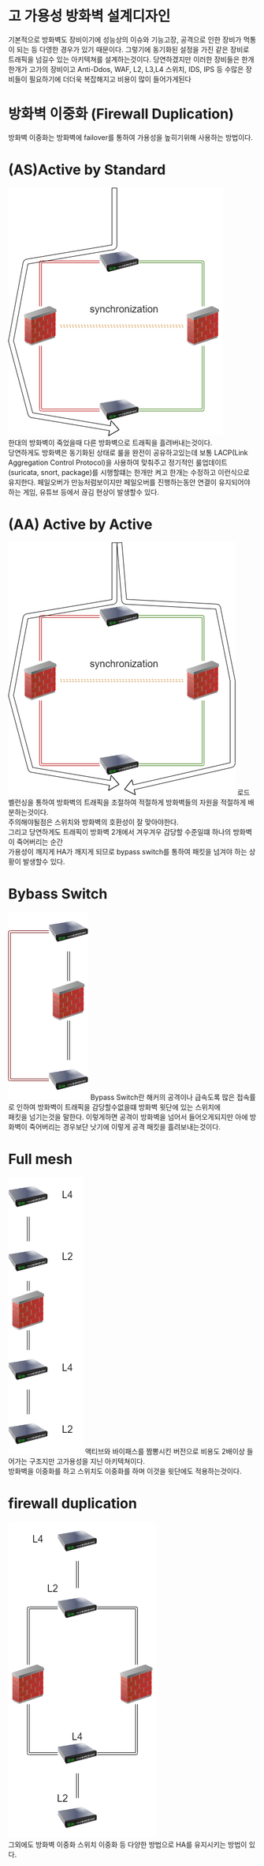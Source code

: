 # 고 가용성 방화벽 설계디자인

기본적으로 방화벽도 장비이기에 성능상의 이슈와 기능고장, 공격으로 인한 장비가 먹통이 되는 등 다영한 경우가 있기 때문이다.
그렇기에 동기화된 설정을 가진 같은 장비로 트래픽을 넘길수 있는 아키텍쳐를 설계하는것이다.
당연하겠지만 이러한 장비들은 한개 한개가 고가의 장비이고 Anti-Ddos, WAF, L2, L3,L4 스위치, IDS, IPS 등 
수많은 장비들이 필요하기에 더더욱 복잡해지고 비용이 많이 들어가게된다


# 방화벽 이중화 (Firewall Duplication)

방화벽 이중화는 방화벽에 failover를 통하여 가용성을 높히기위해 사용하는 방법이다.  


# (AS)Active by Standard
![AS](./img/AS.png)  
한대의 방화벽이 죽었을때 다른 방화벽으로 트래픽을 흘려버내는것이다.  
당연하게도 방화벽은 동기화된 상태로 룰을 완전이 공유하고있는데 보통 LACP(Link Aggregation Control Protocol)을 사용하여 맞춰주고 정기적인 룰업데이트(suricata, snort, package)를 시행할떄는 한개만 켜고 한개는 수정하고 이런식으로 유지한다. 
페일오버가 만능처럼보이지만 페일오버를 진행하는동안 연결이 유지되어야하는 게임, 유튜브 등에서 끊김 현상이 발생할수 있다. 

# (AA) Active by Active
![AA](./img/AA.png)
로드 벨런싱을 통하여 방화벽의 트래픽을 조절하여 적절하게 방화벽들의 자원을 적절하게 배분하는것이다.  
주의해야될점은 스위치와 방화벽의 호환성이 잘 맞아야한다.  
그리고 당연하게도 트래픽이 방화벽 2개에서 겨우겨우 감당할 수준일떄 하나의 방화벽이 죽어버리는 순간  
가용성이 깨지게 HA가 깨지게 되므로 bypass switch를 통하여 패킷을 넘겨야 하는 상황이 발생할수 있다. 

# Bybass Switch
![bypass](./img/bypass.png)
Bypass Switch란 해커의 공격이나 급속도록 많은 접속률로 인하여 방화벽이 트래픽을 감당할수없을떄 방화벽 윗단에 있는 스위치에   
패킷을 넘기는것을 말한다. 이렇게하면 공격이 방화벽을 넘어서 들어오게되지만 아에 방화벽이 죽어버리는 경우보단 낫기에 이렇게 공격 패킷을 흘려보내는것이다.  

# Full mesh
![Full mesh](./img/fullmesh.png)
액티브와 바이패스를 짬뽕시킨 버전으로 비용도 2배이상 들어가는 구조지만 고가용성을 지닌 아키텍쳐이다.  
방화벽을 이중화를 하고 스위치도 이중화를 하며 이것을 윗단에도 적용하는것이다.

# firewall duplication 
![firewall_duplication](./img/firewall_duplication.png)  
그외에도 방화벽 이중화 스위치 이중화 등 다양한 방법으로 HA를 유지시키는 방법이 있다.  
